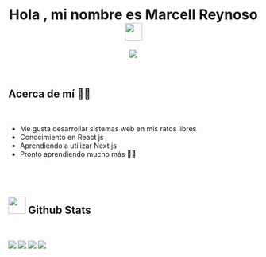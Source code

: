 <h1 align="center"><b>Hola , mi nombre es Marcell Reynoso </b><img src="https://media.giphy.com/media/hvRJCLFzcasrR4ia7z/giphy.gif" width="35"></h1>
<!--  -->
<p align="center">
  <a href="https://github.com/DenverCoder1/readme-typing-svg"><img src="https://readme-typing-svg.herokuapp.com?font=Time+New+Roman&color=cyan&size=25&center=true&vCenter=true&width=600&height=100&lines=Desarrollador+fullstack+en+formación;"></a>
</p>
<br>

## **Acerca de mí 👀📗**

<br>

- Me gusta desarrollar sistemas web en mis ratos libres
- Conocimiento en React js
- Aprendiendo a utilizar Next js
- Pronto aprendiendo mucho más 🐱‍👤

<br><br>

## <img src="https://media.giphy.com/media/iY8CRBdQXODJSCERIr/giphy.gif" width="35"><b> Github Stats </b>
<br>

![](http://github-profile-summary-cards.vercel.app/api/cards/repos-per-language?username=MarcellReynoso&theme=github)
![](http://github-profile-summary-cards.vercel.app/api/cards/stats?username=MarcellReynoso&theme=github)
![](http://github-profile-summary-cards.vercel.app/api/cards/most-commit-language?username=MarcellReynoso&theme=github)
![](http://github-profile-summary-cards.vercel.app/api/cards/productive-time?username=MarcellReynoso&theme=github&utcOffset=8)


